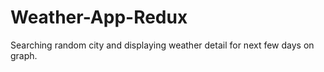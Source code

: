 # Weather-App-Redux
Searching random city and displaying weather detail for next few days on graph.

